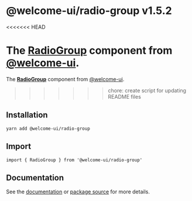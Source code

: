 # @welcome-ui/radio-group v1.5.2
<<<<<<< HEAD

The [RadioGroup](http://welcome-ui.com/fields/radio-group) component from [@welcome-ui](http://welcome-ui.com).
=======
  
The **[RadioGroup](http://welcome-ui.com/fields/radio-group)** component from [@welcome-ui](http://welcome-ui.com).
>>>>>>> chore: create script for updating README files

## Installation

    yarn add @welcome-ui/radio-group

## Import

    import { RadioGroup } from '@welcome-ui/radio-group'

## Documentation

See the [documentation](http://welcome-ui.com/fields/radio-group) or [package source](https://github.com/WTTJ/welcome-ui/tree/v1.5.2/packages/RadioGroup) for more details.
